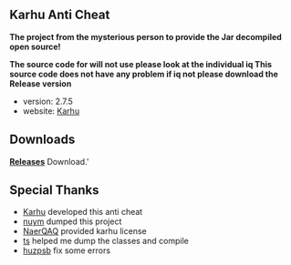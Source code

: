 ## Karhu Anti Cheat ##
**The project from the mysterious person to provide the Jar decompiled open source!**

**The source code for will not use please look at the individual iq This source code does not have any problem if iq not please download the Release version**

* version: 2.7.5
* website: [Karhu](https://karhu.ac)

## Downloads
**[Releases](https://github.com/Araykal/Open-Karhu/releases)** Download.'



## Special Thanks
- [Karhu](https://www.karhu.ac/) developed this anti cheat
- [nuym](https://github.com/nuym) dumped this project
- [NaerQAQ](https://github.com/NaerQAQ) provided karhu license
- [ts](https://github.com/uniformization) helped me dump the classes and compile
- [huzpsb](https://github.com/huzpsb) fix some errors


